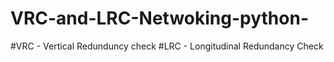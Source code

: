 # VRC-and-LRC-Netwoking-python-
#VRC - Vertical Redunduncy check
#LRC - Longitudinal Redundancy Check
